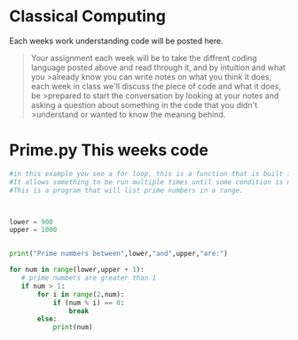 # Classical Computing
Each weeks work understanding code will be posted here.

>Your assignment each week will be to take the diffrent coding language posted above and read through it, and by intuition and what you >already know you can write notes on what you think it does, each week in class we'll discuss the piece of code and what it does, be >prepared to start the conversation by looking at your notes and asking a question about something in the code that you didn't >understand or wanted to know the meaning behind.


# Prime.py This weeks code

```py
#in this example you see a for loop, this is a function that is built into python
#It allows something to be run multiple times until some condition is met
#This is a program that will list prime numbers in a range.



lower = 900
upper = 1000


print("Prime numbers between",lower,"and",upper,"are:")

for num in range(lower,upper + 1):
   # prime numbers are greater than 1
   if num > 1:
       for i in range(2,num):
           if (num % i) == 0:
               break
       else:
           print(num)
```

